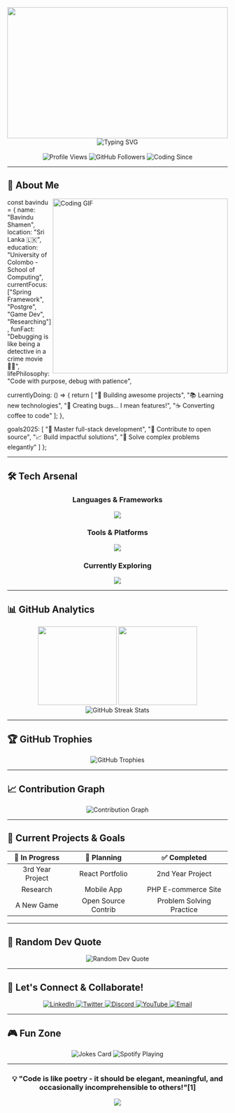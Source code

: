 <div align="center">
  
  <!-- Animated Banner -->
  <img width="100%" height="300" src="https://capsule-render.vercel.app/api?type=waving&color=0:667eea,100:764ba2&height=300&section=header&text=Hey%20👋%20What's%20up?&fontSize=50&fontColor=fff&animation=fadeIn&fontAlignY=38&desc=Welcome%20to%20my%20digital%20playground!&descAlignY=51&descAlign=62"/>
  
  <!-- Typing Animation -->
  <img src="https://readme-typing-svg.herokuapp.com?font=Fira+Code&size=22&duration=3000&pause=1000&color=667EEA&center=true&vCenter=true&width=600&lines=Software+Developer+%7C+Bug+Creator+%7C+Problem+Solver;University+of+Colombo+%7C+School+of+Computing;Creating+digital+solutions+one+line+at+a+time..." alt="Typing SVG" />
  
</div>

<br/>

<div align="center">
  
  <!-- Profile Views Counter -->
  <img src="https://komarev.com/ghpvc/?username=bavindu122&label=Profile%20Views&color=blueviolet&style=for-the-badge" alt="Profile Views" />
  
  <!-- Followers -->
  <img src="https://img.shields.io/github/followers/bavindu122?label=Followers&style=for-the-badge&color=blue" alt="GitHub Followers" />
  
  <!-- Years Badge -->
  <img src="https://img.shields.io/badge/Coding%20Since-2020-brightgreen?style=for-the-badge" alt="Coding Since" />
  
</div>

---

## 🚀 About Me

<img align="right" alt="Coding GIF" width="400" src="https://media.giphy.com/media/qgQUggAC3Pfv687qPC/giphy.gif" />

const bavindu = {
  name: "Bavindu Shamen",
  location: "Sri Lanka 🇱🇰",
  education: "University of Colombo - School of Computing",
  currentFocus: ["Spring Framework", "Postgre", "Game Dev", "Researching"],
  funFact: "Debugging is like being a detective in a crime movie 🕵️‍♂️",
  lifePhilosophy: "Code with purpose, debug with patience",

  currentlyDoing: () => {
    return [
        "🔨 Building awesome projects",
        "📚 Learning new technologies", 
        "🐛 Creating bugs... I mean features!",
        "☕ Converting coffee to code"
    ];
  },

  goals2025: [
    "🎯 Master full-stack development",
    "🚀 Contribute to open source",
    "📈 Build impactful solutions",
    "🧠 Solve complex problems elegantly"
  ]
};

---

## 🛠️ Tech Arsenal

<div align="center">

### **Languages & Frameworks**
<p>
  <img src="https://skillicons.dev/icons?i=js,java,php,python,c,r,html,css,python,django" />
</p>

### **Tools & Platforms** 
<p>
  <img src="https://skillicons.dev/icons?i=vscode,intellij,git,mysql,apache,wordpress,figma,photoshop,capcut" />
</p>

### **Currently Exploring** 
<p>
  <img src="https://skillicons.dev/icons?i=react,nodejs,mongodb,docker,springboot" />
</p>

</div>

---

## 📊 GitHub Analytics

<div align="center">
  
  <!-- GitHub Stats Card with Animation -->
  <img height="180em" src="https://github-readme-stats-sigma-five.vercel.app/api?username=bavindu122&show_icons=true&theme=tokyonight&include_all_commits=true&count_private=true&hide_border=true&bg_color=0D1117&title_color=58A6FF&icon_color=1F6FEB&text_color=C9D1D9"/>
  
  <!-- Top Languages -->
  <img height="180em" src="https://github-readme-stats-sigma-five.vercel.app/api/top-langs/?username=bavindu122&layout=compact&theme=tokyonight&hide_border=true&bg_color=0D1117&title_color=58A6FF&text_color=C9D1D9"/>
  
</div>

<div align="center">
  
  <!-- Streak Stats -->
  <img src="https://github-readme-streak-stats.herokuapp.com?user=bavindu122&theme=tokyonight&hide_border=true&background=0D1117&stroke=58A6FF&ring=58A6FF&fire=FF6B6B&currStreakLabel=C9D1D9&sideLabels=C9D1D9&currStreakNum=58A6FF&sideNums=58A6FF&dates=C9D1D9" alt="GitHub Streak Stats" />
  
</div>

---

## 🏆 GitHub Trophies

<div align="center">
  <img src="https://github-profile-trophy.vercel.app/?username=bavindu122&theme=tokyonight&no-frame=true&column=7&margin-w=15&margin-h=15" alt="GitHub Trophies" />
</div>

---

## 📈 Contribution Graph

<div align="center">
  <img src="https://github-readme-activity-graph.vercel.app/graph?username=bavindu122&bg_color=0D1117&color=58A6FF&line=1F6FEB&point=FF6B6B&area=true&hide_border=true" alt="Contribution Graph" />
</div>

---

## 🎯 Current Projects & Goals

<div align="center">

| 🚧 In Progress | 🎯 Planning | ✅ Completed |
|:---:|:---:|:---:|
| 3rd Year Project | React Portfolio | 2nd Year Project |
| Research  | Mobile App |PHP E-commerce Site|
| A New Game | Open Source Contrib | Problem Solving Practice |

</div>

---

## 💭 Random Dev Quote

<div align="center">
  <img src="https://quotes-github-readme.vercel.app/api?type=horizontal&theme=tokyonight" alt="Random Dev Quote" />
</div>

---

## 🤝 Let's Connect & Collaborate!

<div align="center">
  
  <!-- Animated Social Icons -->
  <a href="https://linkedin.com/in/bavindu-shamen-099053264/">
    <img src="https://img.shields.io/badge/LinkedIn-0077B5?style=for-the-badge&logo=linkedin&logoColor=white&logoWidth=20" alt="LinkedIn" />
  </a>
  
  <a href="https://twitter.com/yourhandle">
    <img src="https://img.shields.io/badge/Twitter-1DA1F2?style=for-the-badge&logo=twitter&logoColor=white" alt="Twitter" />
  </a>
  
  <a href="https://discord.gg/yourserver">
    <img src="https://img.shields.io/badge/Discord-7289DA?style=for-the-badge&logo=discord&logoColor=white" alt="Discord" />
  </a>
  
  <a href="https://youtube.com/yourchannel">
    <img src="https://img.shields.io/badge/YouTube-FF0000?style=for-the-badge&logo=youtube&logoColor=white" alt="YouTube" />
  </a>
  
  <a href="mailto:your.email@gmail.com">
    <img src="https://img.shields.io/badge/Email-D14836?style=for-the-badge&logo=gmail&logoColor=white" alt="Email" />
  </a>
  
</div>

---

## 🎮 Fun Zone

<div align="center">
  
  <!-- Jokes Card -->
  <img src="https://readme-jokes.vercel.app/api?theme=tokyonight&hideBorder" alt="Jokes Card" />
  
  <!-- Spotify Playing -->
  <img src="https://spotify-github-profile.vercel.app/api/view?uid=xi9tv6quxgrb9jl5ydgaetsgp&cover_image=true&theme=novatorem&show_offline=false&background_color=0d1117&interchange=true&bar_color=58a6ff" alt="Spotify Playing" />
  
</div>

---

<div align="center">
  
  ### 💡 "Code is like poetry - it should be elegant, meaningful, and occasionally incomprehensible to others!"[1]
  

  
  <!-- Footer -->
  <img src="https://capsule-render.vercel.app/api?type=waving&color=0:667eea,100:764ba2&height=100&section=footer"/>
  
</div>
